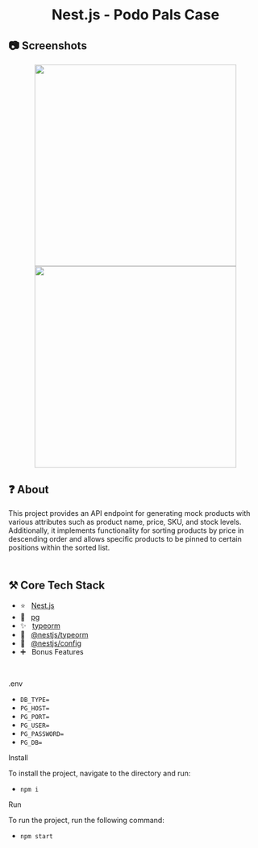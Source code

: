 <h1 align="center">
   Nest.js - Podo Pals Case
</h1>

<h2>
📷 Screenshots
</h2>

<p align="center">
  <img src="https://github.com/ozkannbuyuk/nestjs-podopals-case/assets/111967202/fcce33b7-439b-4921-b062-d02497eb0570" width="400" />
  <img src="https://github.com/ozkannbuyuk/nestjs-podopals-case/assets/111967202/87346868-0715-4849-952b-eaccda8d9b15" width="400" />
</p>

<h2>
❓ About
</h2>

This project provides an API endpoint for generating mock products with various attributes such as product name, price, SKU, and stock levels. Additionally, it implements functionality for sorting products by price in descending order and allows specific products to be pinned to certain positions within the sorted list.

<h2>
<br />
⚒️ Core Tech Stack
</h2>

- ⭐️ &nbsp; [Nest.js](https://nestjs.com)
- 🎈 &nbsp; [pg](https://www.npmjs.com/package/pg)
- ✨ &nbsp; [typeorm](https://www.npmjs.com/package/typeorm)
- 🎉 &nbsp; [@nestjs/typeorm](https://www.npmjs.com/package/@nestjs/typeorm)
- 🎊 &nbsp; [@nestjs/config](https://www.npmjs.com/package/@nestjs/config)
- ➕ &nbsp; Bonus Features

<br />

.env
- `DB_TYPE=`
- `PG_HOST=`
- `PG_PORT=`
- `PG_USER=`
- `PG_PASSWORD=`
- `PG_DB=`

Install

To install the project, navigate to the directory and run:

- `npm i`

Run

To run the project, run the following command:

- `npm start`
